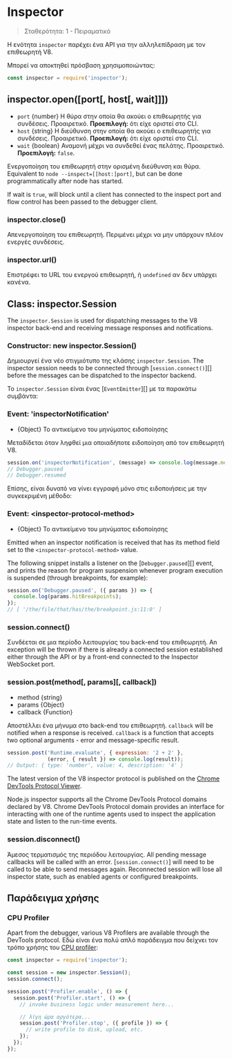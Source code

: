 # Inspector

<!--introduced_in=v8.0.0-->

> Σταθερότητα: 1 - Πειραματικό

Η ενότητα `inspector` παρέχει ένα API για την αλληλεπίδραση με τον επιθεωρητή V8.

Μπορεί να αποκτηθεί πρόσβαση χρησιμοποιώντας:

```js
const inspector = require('inspector');
```

## inspector.open([port[, host[, wait]]])

* `port` {number} Η θύρα στην οποία θα ακούει ο επιθεωρητής για συνδέσεις. Προαιρετικό. **Προεπιλογή:** ότι είχε οριστεί στο CLI.
* `host` {string} Η διεύθυνση στην οποία θα ακούει ο επιθεωρητής για συνδέσεις. Προαιρετικό. **Προεπιλογή:** ότι είχε οριστεί στο CLI.
* `wait` {boolean} Αναμονή μέχρι να συνδεθεί ένας πελάτης. Προαιρετικό. **Προεπιλογή:** `false`.

Ενεργοποίηση του επιθεωρητή στην ορισμένη διεύθυνση και θύρα. Equivalent to `node
--inspect=[[host:]port]`, but can be done programmatically after node has started.

If wait is `true`, will block until a client has connected to the inspect port and flow control has been passed to the debugger client.

### inspector.close()

Απενεργοποίηση του επιθεωρητή. Περιμένει μέχρι να μην υπάρχουν πλέον ενεργές συνδέσεις.

### inspector.url()

Επιστρέφει το URL του ενεργού επιθεωρητή, ή `undefined` αν δεν υπάρχει κανένα.

## Class: inspector.Session

The `inspector.Session` is used for dispatching messages to the V8 inspector back-end and receiving message responses and notifications.

### Constructor: new inspector.Session()

<!-- YAML
added: v8.0.0
-->

Δημιουργεί ένα νέο στιγμιότυπο της κλάσης `inspector.Session`. The inspector session needs to be connected through [`session.connect()`][] before the messages can be dispatched to the inspector backend.

Το `inspector.Session` είναι ένας [`EventEmitter`][] με τα παρακάτω συμβάντα:

### Event: 'inspectorNotification'

<!-- YAML
added: v8.0.0
-->

* {Object} Το αντικείμενο του μηνύματος ειδοποίησης

Μεταδίδεται όταν ληφθεί μια οποιαδήποτε ειδοποίηση από τον επιθεωρητή V8.

```js
session.on('inspectorNotification', (message) => console.log(message.method));
// Debugger.paused
// Debugger.resumed
```

Επίσης, είναι δυνατό να γίνει εγγραφή μόνο στις ειδοποιήσεις με την συγκεκριμένη μέθοδο:

### Event: &lt;inspector-protocol-method&gt;

<!-- YAML
added: v8.0.0
-->

* {Object} Το αντικείμενο του μηνύματος ειδοποίησης

Emitted when an inspector notification is received that has its method field set to the `<inspector-protocol-method>` value.

The following snippet installs a listener on the [`Debugger.paused`][] event, and prints the reason for program suspension whenever program execution is suspended (through breakpoints, for example):

```js
session.on('Debugger.paused', ({ params }) => {
  console.log(params.hitBreakpoints);
});
// [ '/the/file/that/has/the/breakpoint.js:11:0' ]
```

### session.connect()

<!-- YAML
added: v8.0.0
-->

Συνδέεται σε μια περίοδο λειτουργίας του back-end του επιθεωρητή. An exception will be thrown if there is already a connected session established either through the API or by a front-end connected to the Inspector WebSocket port.

### session.post(method\[, params\]\[, callback\])

<!-- YAML
added: v8.0.0
-->

* method {string}
* params {Object}
* callback {Function}

Αποστέλλει ένα μήνυμα στο back-end του επιθεωρητή. `callback` will be notified when a response is received. `callback` is a function that accepts two optional arguments - error and message-specific result.

```js
session.post('Runtime.evaluate', { expression: '2 + 2' },
             (error, { result }) => console.log(result));
// Output: { type: 'number', value: 4, description: '4' }
```

The latest version of the V8 inspector protocol is published on the [Chrome DevTools Protocol Viewer](https://chromedevtools.github.io/devtools-protocol/v8/).

Node.js inspector supports all the Chrome DevTools Protocol domains declared by V8. Chrome DevTools Protocol domain provides an interface for interacting with one of the runtime agents used to inspect the application state and listen to the run-time events.

### session.disconnect()

<!-- YAML
added: v8.0.0
-->

Άμεσος τερματισμός της περιόδου λειτουργίας. All pending message callbacks will be called with an error. [`session.connect()`] will need to be called to be able to send messages again. Reconnected session will lose all inspector state, such as enabled agents or configured breakpoints.

## Παράδειγμα χρήσης

### CPU Profiler

Apart from the debugger, various V8 Profilers are available through the DevTools protocol. Εδώ είναι ένα πολύ απλό παράδειγμα που δείχνει τον τρόπο χρήσης του [CPU profiler](https://chromedevtools.github.io/devtools-protocol/v8/Profiler):

```js
const inspector = require('inspector');

const session = new inspector.Session();
session.connect();

session.post('Profiler.enable', () => {
  session.post('Profiler.start', () => {
    // invoke business logic under measurement here...

    // λίγη ώρα αργότερα...
    session.post('Profiler.stop', ({ profile }) => {
      // write profile to disk, upload, etc.
    });
  });
});
```